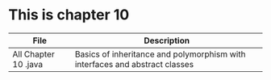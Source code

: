 This is chapter 10
===========
 File| Description
-------------|---------
All Chapter 10 .java| Basics of inheritance and polymorphism with interfaces and abstract classes
